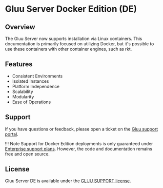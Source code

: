 # Gluu Server Docker Edition (DE)
## Overview
The Gluu Server now supports installation via Linux containers. This documentation is primarily focused on utilizing Docker, but it's possible to use these containers with other container engines, such as rkt.

## Features
- Consistent Environments
- Isolated Instances
- Platform Independence
- Scalability
- Modularity
- Ease of Operations

## Support
If you have questions or feedback, please open a ticket on the [Gluu support portal](https://support.gluu.org/).

!!! Note
    Support for Docker Edition deployments is only guaranteed under [Enterprise support plans](https://gluu.org/pricing). However, the code and documentation remains free and open source.
    
## License

Gluu Server DE is available under the [GLUU SUPPORT license](https://github.com/GluuFederation/enterprise-edition/blob/4.0/LICENSE).
